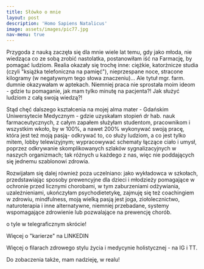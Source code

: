 ```yaml
---
title: Słówko o mnie
layout: post
description: 'Homo Sapiens Natalicus'
image: assets/images/pic77.jpg
nav-menu: true
---
```


Przygoda z nauką zaczęła się dla mnie wiele lat temu, gdy jako młoda, nie wiedząca co ze sobą zrobić nastolatka, postanowiłam iść na Farmację, by pomagać ludziom. Realia okazały się trochę inne: ciężkie, katorżnicze studia (czyli "książka telefoniczna na pamięć"), nieprzespane noce, stracone kilogramy (w negatywnym tego słowa znaczeniu)... Ale tytuł mgr. farm. dumnie okazywałam w aptekach. Niemniej praca nie sprostała moim ideom - gdzie tu pomaganie, jak mam tylko minutę na pacjenta?! Jak służyć ludziom z całą swoją wiedzą?!

Stąd chęć dalszego kształcenia na mojej alma mater - Gdańskim Uniwersytecie Medycznym - gdzie uzyskałam stopień dr hab. nauk farmaceutycznych, z całym zapałem służyłam studentom, pracownikom i wszystkim wkoło, by w 100%, a nawet 200% wykonywać swoją pracę, która jest też moją pasją- odkrywać to, co służy ludziom, a co jest tylko mitem, lobby telewizyjnym; wypracowywać schematy łączące ciało i umysł, poprzez odkrywanie skomplikowanych szlaków sygnalizacyjnych w naszych organizmach; tak różnych u każdego z nas, więc nie poddających się jednemu szablonowi zdrowia.

Rozwijałam się dalej również poza uczelniano: jako wykładowca w szkołach, przedstawiając sposoby prewencyjne dla dzieci i młodzieży pomagające w ochronie przed licznymi chorobami, w tym zaburzeniami odżywiania, uzależnieniami, ukończyłam psychodietetykę, zajmuję się też coachingiem w zdrowiu, mindfulness, moją wielką pasją jest joga, ziołolecznictwo, naturoterapia i inne alternatywne, niemniej przebadane, systemy wspomagające zdrowienie lub pozwalające na prewencję chorób.

o tyle w telegraficznym skrócie!

Więcej o "karierze" na LINKEDIN 

Więcej o filarach zdrowego stylu życia i medycynie holistycznej - na IG i TT.


Do zobaczenia także, mam nadzieję, w realu!



